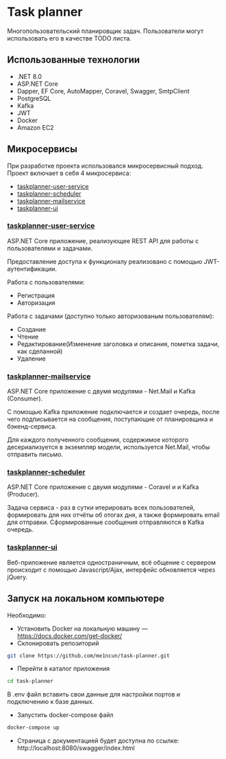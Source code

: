 # Task planner
Многопользовательский планировщик задач. Пользователи могут использовать его в качестве TODO листа.

## Использованные технологии

- .NET 8.0
- ASP.NET Core 
- Dapper, EF Core, AutoMapper, Coravel, Swagger, SmtpClient
- PostgreSQL
- Kafka
- JWT
- Docker
- Amazon EC2 

## Микросервисы

При разработке проекта использовался микросервисный подход. Проект включает в себя 4 микросервиса:

- [taskplanner-user-service](https://github.com/me1ncun/task-tracker/tree/master/taskplanner-user-service)
- [taskplanner-scheduler](https://github.com/me1ncun/task-tracker/tree/master/taskplanner-scheduler)
- [taskplanner-mailservice](https://github.com/me1ncun/task-tracker/tree/master/taskplanner-mailservice)
- [taskplanner-ui](https://github.com/me1ncun/task-tracker/tree/master/taskplanner-ui)

### [taskplanner-user-service](https://github.com/me1ncun/task-tracker/tree/master/taskplanner-user-service)
ASP.NET Core приложение, реализующее REST API для работы с пользователями и задачами.

Предоставление доступа к функционалу реализовано с помощью JWT-аутентификации.

Работа с пользователями:

- Регистрация
- Авторизация

Работа с задачами (доступно только авторизованым пользователям):

- Создание
- Чтение
- Редактирование(Изменение заголовка и описания, пометка задачи, как сделанной)
- Удаление

### [taskplanner-mailservice](https://github.com/me1ncun/task-tracker/tree/master/taskplanner-mailservice)
ASP.NET Core приложение с двумя модулями - Net.Mail и Kafka (Consumer).

С помощью Kafka приложение подключается  и создает очередь, после чего подписывается на сообщения, поступающие от планировщика и бэкенд-сервиса.

Для каждого полученного сообщения, содержимое которого десериализуется в экземпляр модели, используется Net.Mail, чтобы отправить письмо.

### [taskplanner-scheduler](https://github.com/me1ncun/task-tracker/tree/master/taskplanner-scheduler)
ASP.NET Core приложение с двумя модулями - Coravel и и Kafka (Producer).

Задача сервиса - раз в сутки итерировать всех пользователей, формировать для них отчёты об отогах дня, а также формировать email для отправки. Сформированные сообщения отправляются в Kafka очередь.

### [taskplanner-ui](https://github.com/me1ncun/task-tracker/tree/master/taskplanner-ui)
Веб-приложение является одностраничным, всё общение с сервером происходит с помощью Javascript/Ajax, интерфейс обновляется через jQuery.

## Запуск на локальном компьютере
Необходимо:

- Установить Docker на локальную машину — https://docs.docker.com/get-docker/
- Склонировать репозиторий
```bash
git clone https://github.com/me1ncun/task-planner.git
```
- Перейти в каталог приложения
```bash
cd task-planner
```

В .env файл вставить свои данные для настройки портов и подключению к базе данных.
- Запустить docker-compose файл
```bash
docker-compose up
```
- Страница с документацией будет доступна по ссылке: http://localhost:8080/swagger/index.html

